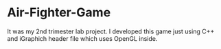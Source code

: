 # Air-Fighter-Game
It was my 2nd trimester lab project. I developed this game just using C++ and iGraphich header file which uses OpenGL inside.
